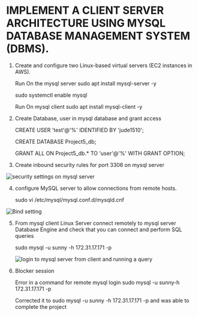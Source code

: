 # IMPLEMENT A CLIENT SERVER ARCHITECTURE USING MYSQL DATABASE MANAGEMENT SYSTEM (DBMS).

1. Create and configure two Linux-based virtual servers (EC2 instances in AWS).

   Run On the mysql server
   sudo apt install mysql-server -y

   sudo systemctl enable mysql

   Run On mysql client
   sudo apt install mysql-client -y
   
 2. Create Database, user in mysql database and grant access
    
    CREATE USER 'test'@'%' IDENTIFIED BY 'jude1510';
    
    CREATE DATABASE Project5_db;
    
    GRANT ALL ON Project5_db.* TO 'user'@'%' WITH GRANT OPTION;

   
 3. Create inbound security rules for port 3306 on mysql server
 
   ![security settings on mysql server](https://user-images.githubusercontent.com/92901887/180066479-a3d45f40-c6dc-46f9-8480-9739f02f25fb.PNG)

 4. configure MySQL server to allow connections from remote hosts.

    sudo vi /etc/mysql/mysql.conf.d/mysqld.cnf
   
   ![Bind setting](https://user-images.githubusercontent.com/92901887/180067164-0cbd302c-ca85-4d0a-8869-06702fde426b.PNG)
   
 5. From mysql client Linux Server connect remotely to mysql server Database Engine and check that you can connect and perform SQL queries
 
     sudo mysql -u sunny -h 172.31.17.171 -p
     
     ![login to mysql server from client and running a query](https://user-images.githubusercontent.com/92901887/180069252-4aa8bf10-846d-4ab3-998b-58f4c8ba5691.PNG)

  6. Blocker session

     Error in a command for remote mysql login  sudo mysql -u sunny-h 172.31.17.171 -p
     
     Corrected it to sudo mysql -u sunny -h 172.31.17.171 -p and was able to complete the project

